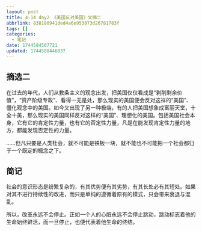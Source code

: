 ```yaml
---
layout: post
title: 4-14 day2 《美国反对美国》文摘二
abbrlink: 838180941ded4a6e953073d26781783f
tags: []
categories:
  - 笔记
date: 1744584507721
updated: 1744588446837
---
```


## 摘选二

在过去的年代，人们从教条主义的观念出发，把美国仅仅看成是“剥削剩余价值”，“资产阶级专政”、看得一无是处，那么现实的美国便会反对这祥的“美国”、僵化观念中的美国。如今又出现了另一种极端，有的人把美国想象成富丽天堂，十全十美，那么现实的美国同样反对这样的“美国”、理想化的美国。包括美国社会本身，它有它的肯定性力量，也有它的否定性力量，凡是在能发现肯定性力量的地方，都能发现否定性的力量。

……但凡只要是人类杜会，就不可能是铁板一块，就不能也不可能把一个社会都归于一个既定的概念之下。

## 简记

社会的意识形态是纷繁复杂的，有其优势便有其劣势，有其长处必有其短处。如果对其不进行持续性的改进，而只是单纯的遵循着原有的模式，只会带来衰退与混乱。

所以，改革永远不会停止。正如一个人的心脏永远不会停止跳动，跳动标志着他的生命始终鲜活，而一旦停止，也便代表着他生命的终结。
